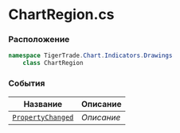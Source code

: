 
# ChartRegion.cs
### Расположение
```csharp
namespace TigerTrade.Chart.Indicators.Drawings  
    class ChartRegion
```

### События
| Название | Описание |
| --- | --- |
| [`PropertyChanged`](./События/PropertyChanged.md) | *Описание* |
